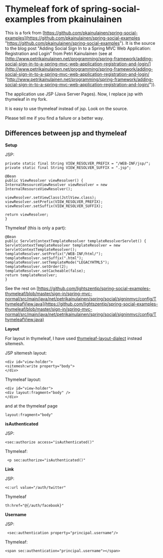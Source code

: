 Thymeleaf fork of spring-social-examples from pkainulainen
======================

This is a fork from [https://github.com/pkainulainen/spring-social-examples](https://github.com/pkainulainen/spring-social-examples "https://github.com/pkainulainen/spring-social-examples"). It is the source to the blog post "Adding Social Sign In to a Spring MVC Web Application: Registration and Login" from Petri Kainulainen (see at [http://www.petrikainulainen.net/programming/spring-framework/adding-social-sign-in-to-a-spring-mvc-web-application-registration-and-login/](http://www.petrikainulainen.net/programming/spring-framework/adding-social-sign-in-to-a-spring-mvc-web-application-registration-and-login/ "http://www.petrikainulainen.net/programming/spring-framework/adding-social-sign-in-to-a-spring-mvc-web-application-registration-and-login/")).

The application use JSP (Java Server Pages). Now, I replace jsp with thymeleaf in my fork.

It is easy to use thymeleaf instead of jsp. Look on the source.

Please tell me if you find a failure or a better way.

## Differences between jsp and thymeleaf ##

**Setup**

JSP:

    private static final String VIEW_RESOLVER_PREFIX = "/WEB-INF/jsp/";
    private static final String VIEW_RESOLVER_SUFFIX = ".jsp";

    @Bean
    public ViewResolver viewResolver() {
    InternalResourceViewResolver viewResolver = new InternalResourceViewResolver();
    
    viewResolver.setViewClass(JstlView.class);
    viewResolver.setPrefix(VIEW_RESOLVER_PREFIX);
    viewResolver.setSuffix(VIEW_RESOLVER_SUFFIX);
    
    return viewResolver;
    }


Thymeleaf (this is only a part):

    @Bean
    public ServletContextTemplateResolver templateResolverServlet() {
    ServletContextTemplateResolver templateResolver = new ServletContextTemplateResolver();
    templateResolver.setPrefix("/WEB-INF/html/");
    templateResolver.setSuffix(".html");
    templateResolver.setTemplateMode("LEGACYHTML5");
    templateResolver.setOrder(2);
    templateResolver.setCacheable(false);
    return templateResolver;
    }

See the rest on [https://github.com/lightszentip/spring-social-examples-thymeleaf/blob/master/sign-in/spring-mvc-normal/src/main/java/net/petrikainulainen/spring/social/signinmvc/config/ThymeleafView.java](https://github.com/lightszentip/spring-social-examples-thymeleaf/blob/master/sign-in/spring-mvc-normal/src/main/java/net/petrikainulainen/spring/social/signinmvc/config/ThymeleafView.java)


**Layout**

For layout in thymeleaf, I have used [thymeleaf-layout-dialect](https://github.com/ultraq/thymeleaf-layout-dialect) instead sitemesh.

JSP sitemesh layout:

    <div id="view-holder">
    <sitemesh:write property="body">
    </div>

Thymeleaf layout:

    <div id="view-holder">
    <div layout:fragment="body" />
    </div>

and at the thymeleaf page

    layout:fragment="body"


**isAuthenticated**

JSP:

    <sec:authorize access="isAuthenticated()"

Thymeleaf:

     <p sec:authorize="isAuthenticated()" 


**Link**

JSP:

    <c:url value="/auth/twitter"

Thymeleaf

    th:href="@{/auth/facebook}"

**Username**

JSP:

     <sec:authentication property="principal.username"/>

Thymeleaf:

    <span sec:authentication="principal.username"></span>

